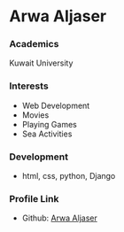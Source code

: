 # Arwa Aljaser

### Academics

Kuwait University

### Interests
- Web Development
- Movies
- Playing Games
- Sea Activities

### Development

- html, css, python, Django


### Profile Link

- Github: [Arwa Aljaser](https://github.com/arwaal)
